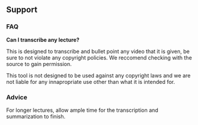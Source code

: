 ## Support ##
### FAQ ###

**Can I transcribe any lecture?**

This is designed to transcribe and bullet point any video that it is given,
be sure to not violate any copyright policies. We reccomend checking with the source
to gain permission.

This tool is not designed to be used against any copyright laws and we are not liable
for any innapropriate use other than what it is intended for.


### Advice ###

For longer lectures, allow ample time for the transcription and summarization to finish.

